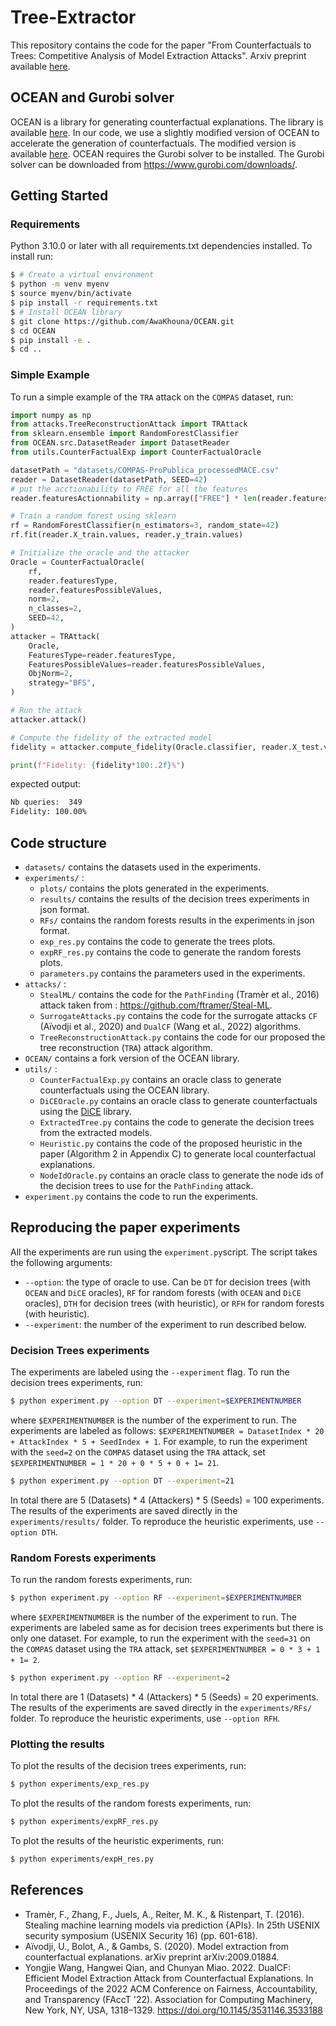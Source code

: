 # Tree-Extractor

This repository contains the code for the paper "From Counterfactuals to Trees: Competitive Analysis of Model Extraction Attacks". Arxiv preprint available [here](https://arxiv.org/abs/2502.05325).

## OCEAN and Gurobi solver
OCEAN is a library for generating counterfactual explanations. The library is available [here](https://github.com/vidalt/OCEAN). 
In our code, we use a slightly modified version of OCEAN to accelerate the generation of counterfactuals. The modified version is available [here](https://github.com/AwaKhouna/OCEAN.git). OCEAN requires the Gurobi solver to be installed. The Gurobi solver can be downloaded from https://www.gurobi.com/downloads/.

## Getting Started
### Requirements
Python 3.10.0 or later with all requirements.txt dependencies installed. To install run:
```bash
$ # Create a virtual environment
$ python -m venv myenv
$ source myenv/bin/activate
$ pip install -r requirements.txt
$ # Install OCEAN library
$ git clone https://github.com/AwaKhouna/OCEAN.git
$ cd OCEAN
$ pip install -e .
$ cd ..
```

### Simple Example
To run a simple example of the `TRA` attack on the `COMPAS` dataset, run:
```python
import numpy as np
from attacks.TreeReconstructionAttack import TRAttack
from sklearn.ensemble import RandomForestClassifier
from OCEAN.src.DatasetReader import DatasetReader
from utils.CounterFactualExp import CounterFactualOracle

datasetPath = "datasets/COMPAS-ProPublica_processedMACE.csv"
reader = DatasetReader(datasetPath, SEED=42)
# put the acctionability to FREE for all the features
reader.featuresActionnability = np.array(["FREE"] * len(reader.featuresActionnability))

# Train a random forest using sklearn
rf = RandomForestClassifier(n_estimators=3, random_state=42)
rf.fit(reader.X_train.values, reader.y_train.values)

# Initialize the oracle and the attacker
Oracle = CounterFactualOracle(
    rf,
    reader.featuresType,
    reader.featuresPossibleValues,
    norm=2,
    n_classes=2,
    SEED=42,
)
attacker = TRAttack(
    Oracle,
    FeaturesType=reader.featuresType,
    FeaturesPossibleValues=reader.featuresPossibleValues,
    ObjNorm=2,
    strategy="BFS",
)

# Run the attack
attacker.attack()

# Compute the fidelity of the extracted model
fidelity = attacker.compute_fidelity(Oracle.classifier, reader.X_test.values)

print(f"Fidelity: {fidelity*100:.2f}%")
```

expected output:
```bash
Nb queries:  349
Fidelity: 100.00%
```

## Code structure
- `datasets/` contains the datasets used in the experiments.
- `experiments/` :
  - `plots/` contains the plots generated in the experiments.
  - `results/` contains the results of the decision trees experiments in json format.
  - `RFs/` contains the random forests results in the experiments in json format.
  - `exp_res.py` contains the code to generate the trees plots.
  - `expRF_res.py` contains the code to generate the random forests plots.
  - `parameters.py` contains the parameters used in the experiments.
- `attacks/` :
  - `StealML/` contains the code for the `PathFinding` (Tramèr et al., 2016) attack taken from : https://github.com/ftramer/Steal-ML.
  - `SurrogateAttacks.py` contains the code for the surrogate attacks `CF` (Aïvodji et al., 2020) and `DualCF` (Wang et al., 2022) algorithms.
  - `TreeReconstructionAttack.py` contains the code for our proposed the tree reconstruction (`TRA`) attack algorithm.
- `OCEAN/` contains a fork version of the OCEAN library.
- `utils/` :
  -  `CounterFactualExp.py` contains an oracle class to generate counterfactuals using the OCEAN library.
  -  `DiCEOracle.py` contains an oracle class to generate counterfactuals using the [DiCE](https://github.com/interpretml/DiCE) library.
  -  `ExtractedTree.py` contains the code to generate the decision trees from the extracted models.
  -  `Heuristic.py` contains the code of the proposed heuristic in the paper (Algorithm 2 in Appendix C) to generate local counterfactual explanations.
  -  `NodeIdOracle.py` contains an oracle class to generate the node ids of the decision trees to use for the `PathFinding` attack.
- `experiment.py` contains the code to run the experiments.



## Reproducing the paper experiments
All the experiments are run using the `experiment.py`script. The script takes the following arguments:
- `--option`: the type of oracle to use. Can be `DT` for decision trees (with `OCEAN` and `DiCE` oracles), `RF` for random forests (with `OCEAN` and `DiCE` oracles), `DTH` for decision trees (with heuristic), or `RFH` for random forests (with heuristic).
- `--experiment`: the number of the experiment to run described below. 
### Decision Trees experiments
The experiments are labeled using the `--experiment` flag. 
To run the decision trees experiments, run:
```bash
$ python experiment.py --option DT --experiment=$EXPERIMENTNUMBER
```
where `$EXPERIMENTNUMBER` is the number of the experiment to run. The experiments are labeled as follows: `$EXPERIMENTNUMBER = DatasetIndex * 20 + AttackIndex * 5 + SeedIndex + 1`. For example, to run the experiment with the `seed=2` on the `COMPAS` dataset using the `TRA` attack, set `$EXPERIMENTNUMBER = 1 * 20 + 0 * 5 + 0 + 1= 21`.

```bash
$ python experiment.py --option DT --experiment=21
```
In total there are 5 (Datasets) * 4 (Attackers) * 5 (Seeds) = 100 experiments. The results of the experiments are saved directly in the `experiments/results/` folder. To reproduce the heuristic experiments, use `--option DTH`.

### Random Forests experiments
To run the random forests experiments, run:
```bash
$ python experiment.py --option RF --experiment=$EXPERIMENTNUMBER
```
where `$EXPERIMENTNUMBER` is the number of the experiment to run. The experiments are labeled same as for decision trees experiments but there is only one dataset. For example, to run the experiment with the `seed=31` on the `COMPAS` dataset using the `TRA` attack, set `$EXPERIMENTNUMBER = 0 * 3 + 1 + 1= 2`.

```bash
$ python experiment.py --option RF --experiment=2
```
In total there are 1 (Datasets) * 4 (Attackers) * 5 (Seeds) = 20 experiments. The results of the experiments are saved directly in the `experiments/RFs/` folder. To reproduce the heuristic experiments, use `--option RFH`.

### Plotting the results
To plot the results of the decision trees experiments, run:
```bash
$ python experiments/exp_res.py
```
To plot the results of the random forests experiments, run:
```bash
$ python experiments/expRF_res.py
```
To plot the results of the heuristic experiments, run:
```bash
$ python experiments/expH_res.py
```


## References

- Tramèr, F., Zhang, F., Juels, A., Reiter, M. K., & Ristenpart, T. (2016). Stealing machine learning models via prediction {APIs}. In 25th USENIX security symposium (USENIX Security 16) (pp. 601-618).
- Aïvodji, U., Bolot, A., & Gambs, S. (2020). Model extraction from counterfactual explanations. arXiv preprint arXiv:2009.01884.
- Yongjie Wang, Hangwei Qian, and Chunyan Miao. 2022. DualCF: Efficient Model Extraction Attack from Counterfactual Explanations. In Proceedings of the 2022 ACM Conference on Fairness, Accountability, and Transparency (FAccT '22). Association for Computing Machinery, New York, NY, USA, 1318–1329. https://doi.org/10.1145/3531146.3533188
